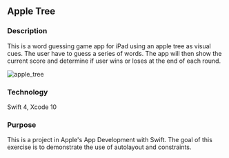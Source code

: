## Apple Tree

### Description

This is a word guessing game app for iPad using an apple tree as visual cues. The user have to guess a series of words. The app will then show the current score and determine if user wins or loses at the end of each round.

![apple_tree](https://user-images.githubusercontent.com/44620966/54074514-c4ee0800-4258-11e9-8702-e684aa0d86ea.png)

### Technology

Swift 4, Xcode 10

### Purpose

This is a project in Apple's App Development with Swift. The goal of this exercise is to demonstrate the use of autolayout and constraints.
